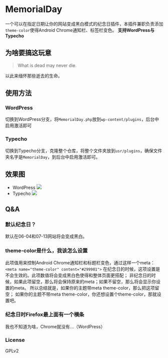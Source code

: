 # MemorialDay
一个可以在指定日期让你的网站变成黑白模式的纪念日插件，本插件兼职负责添加`theme-color`使得Android Chrome通知栏、标签栏变色。
**支持WordPress与Typecho**

## 为啥要搞这玩意 ##
> What is dead may never die.

以此来缅怀那些逝去的生命。

## 使用方法 ##
### WordPress ###
切换到WordPress分支，将`MemorialDay.php`放到`wp-content/plugins`，后台中启用激活即可
### Typecho ###
切换到Typecho分支，克隆整个仓库，将整个文件夹放到`usr/plugins`，确保文件夹名字是`MemorialDay`，到后台中启用激活即可。

## 效果图 ##
* WordPress
![](http://i.imgur.com/MwcBC39.jpg)
* Typecho
![](http://i.imgur.com/GJ7C1lG.jpg)

## Q&A ##
### 默认纪念日？ ###
默认在06-04和07-13网站将会变成黑白。
### theme-color是什么，我该怎么设置 ###
此项值用来控制Android Chrome通知栏和标题栏变色，通过这样一个meta：
`<meta name="theme-color" content="#299981">`
在纪念日的时候，这项设置是不会生效的。此项数值将会变成黑白色使得和整体页面更搭配；
非纪念日的时候，如果此项留空，那么将会保持原来的meta；如果不留空，那么将会显示你设置的meta。
所以总结就是，如果你的主题带meta theme-color，那么把这项留空；
如果你的主题不带meta theme-color，你还想设置个theme-color，那就设置吧。

### 纪念日时Firefox最上面有一个横条 ###
我也不知道为啥，Chrome就没有...（WordPress）

### License ###
GPLv2
